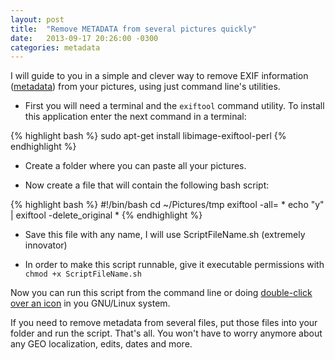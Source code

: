 ```yaml
---
layout: post
title:  "Remove METADATA from several pictures quickly"
date:   2013-09-17 20:26:00 -0300
categories: metadata
---
```

I will guide to you in a simple and clever way to remove EXIF information ([metadata][metadata-wikipedia]) from your pictures, using just command line's utilities.

 * First you will need a terminal and the `exiftool` command utility. To install this application enter the next command in a terminal:

{% highlight bash %}
  sudo apt-get install libimage-exiftool-perl
{% endhighlight %}

 * Create a folder where you can paste all your pictures.

 * Now create a file that will contain the following bash script:

{% highlight bash %}
  #!/bin/bash
  cd ~/Pictures/tmp
  exiftool -all= *
  echo "y" | exiftool -delete_original *
{% endhighlight %}

 * Save this file with any name, I will use ScriptFileName.sh (extremely innovator)

 * In order to make this script runnable, give it executable permissions with `chmod +x ScriptFileName.sh`

Now you can run this script from the command line or doing [double-click over an icon][how-to-click-icon] in you GNU/Linux system.

If you need to remove metadata from several files, put those files into your folder and run the script. That's all.
You won't have to worry anymore about any GEO localization, edits, dates and more.

[metadata-wikipedia]: https://en.wikipedia.org/wiki/Metadata
[how-to-click-icon]: http://askubuntu.com/q/138908/62483
